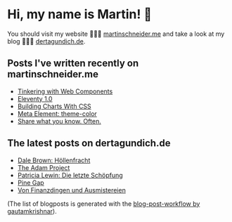 # Hi, my name is Martin! 👋 
You should visit my website 👨🏼‍💻  [martinschneider.me](https://martinschneider.me) and take a look at my blog 🤷🏼‍♂️ [dertagundich.de](https://www.dertagundich.de).

## Posts I've written recently on martinschneider.me
<!-- MSME-POST-LIST:START -->
- [Tinkering with Web Components](https://martinschneider.me/articles/tinkering-with-web-components/)
- [Eleventy 1.0](https://martinschneider.me/articles/eleventy-1-0/)
- [Building Charts With CSS](https://martinschneider.me/articles/building-charts-with-css/)
- [Meta Element: theme-color](https://martinschneider.me/articles/meta-element-theme-color/)
- [Share what you know. Often.](https://martinschneider.me/articles/share-what-you-know-often/)
<!-- MSME-POST-LIST:END -->

## The latest posts on dertagundich.de
<!-- DTUI-POST-LIST:START -->
- [Dale Brown: Höllenfracht](https://www.dertagundich.de/2022/03/13/dale-brown-hoellenfracht/)
- [The Adam Project](https://www.dertagundich.de/2022/03/12/the-adam-project/)
- [Patricia Lewin: Die letzte Schöpfung](https://www.dertagundich.de/2022/03/11/patricia-lewin-die-letzte-schoepfung/)
- [Pine Gap](https://www.dertagundich.de/2022/03/07/pine-gap/)
- [Von Finanzdingen und Ausmistereien](https://www.dertagundich.de/2022/03/06/von-finanzdingen-und-ausmistereien/)
<!-- DTUI-POST-LIST:END -->

(The list of blogposts is generated with the [blog-post-workflow by gautamkrishnar](https://github.com/gautamkrishnar/blog-post-workflow)).
